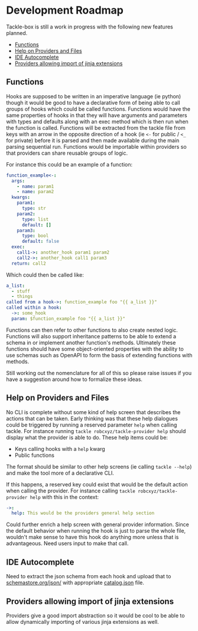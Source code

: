 # Development Roadmap

Tackle-box is still a work in progress with the following new features planned.

- [Functions](#functions)
- [Help on Providers and Files](#help-on-providers-and-files)
- [IDE Autocomplete](#ide-autocomplete)
- [Providers allowing import of jinja extensions](#providers-allowing-import-of-jinja-extensions)

## Functions

Hooks are supposed to be written in an imperative language (ie python) though it would be good to have a declarative form of being able to call groups of hooks which could be called functions. Functions would have the same properties of hooks in that they will have arguments and parameters with types and defaults along with an exec method which is then run when the function is called. Functions will be extracted from the tackle file from keys with an arrow in the opposite direction of a hook (ie `<-` for public / `<_` for private) before it is parsed and then made available during the main parsing sequential run. Functions would be importable within providers so that providers can share reusable groups of logic.

For instance this could be an example of a function:

```yaml
function_example<-:
  args:
    - name: param1
    - name: param2
  kwargs:
    param1:
      type: str
    param2:
      type: list
      default: []
    param3:
      type: bool
      default: false
  exec:
    call1->: another_hook param1 param2
    call2->: another_hook call1 param3
  return: call2
```

Which could then be called like:

```yaml
a_list:
  - stuff
  - things
called from a hook->: function_example foo "{{ a_list }}"
called within a hook:
  ->: some_hook
  param: $function_example foo "{{ a_list }}"
```

Functions can then refer to other functions to also create nested logic. Functions will also support inheritance patterns to be able to extend a schema in or implement another function's methods. Ultimately these functions should have some object-oriented properties with the ability to use schemas such as OpenAPI to form the basis of extending functions with methods.

Still working out the nomenclature for all of this so please raise issues if you have a suggestion around how to formalize these ideas.

## Help on Providers and Files

No CLI is complete without some kind of help screen that describes the actions that can be taken. Early thinking was that these help dialogues could be triggered by running a reserved parameter `help` when calling tackle.  For instance running `tackle robcxyz/tackle-provider help` should display what the provider is able to do. These help items could be:

- Keys calling hooks with a `help` kwarg
- Public functions

The format should be similar to other help screens (ie calling `tackle --help`) and make the tool more of a declarative CLI.

If this happens, a reserved key could exist that would be the default action when calling the provider. For instance calling `tackle robcxyz/tackle-provider help` with this in the context:

```yaml
->:
  help: This would be the providers general help section
```

Could further enrich a help screen with general provider information. Since the default behavior when running the hook is just to parse the whole file, wouldn't make sense to have this hook do anything more unless that is advantageous.  Need users input to make that call.  

## IDE Autocomplete

Need to extract the json schema from each hook and upload that to [schemastore.org/json/](https://www.schemastore.org/json/) with appropriate [catalog.json](https://www.schemastore.org/api/json/catalog.json) file.

## Providers allowing import of jinja extensions

Providers give a good import abstraction so it would be cool to be able to allow dynamically importing of various jinja extensions as well.
